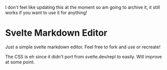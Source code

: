 I don't feel like updating this at the moment so am going to archive it, it still works if you want to use it for anything!

# Svelte Markdown Editor
Just a simple svelte markdown editor. Feel free to fork and use or recreate!

The CSS is eh since it didn't port from svelte.dev/repl to easily. Will improve at some point.
